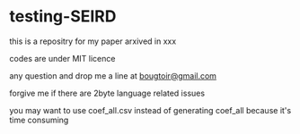# testing-SEIRD

this is a repositry for my paper arxived in xxx

codes are under MIT licence

any question and drop me a line at bougtoir@gmail.com

forgive me if there are 2byte language related issues

you may want to use coef_all.csv instead of generating coef_all because it's time consuming
